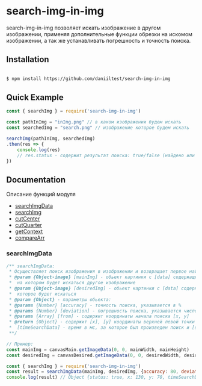 ﻿# search-img-in-img

search-img-in-img позволяет искать изображение в другом изображении, применяя дополнительные функции обрезки на искомом изображении, а так же устанавливать погрешность и точность поиска.

## Installation

```bash

$ npm install https://github.com/daniiltest/search-img-in-img
```

## Quick Example

```javascript
const { searchImg } = require('search-img-in-img')

const pathInImg = "inImg.png" // в каком изображении будем искать
const searchedImg = "search.png" // изображение которое будем искать

searchImg(pathInImg, searchedImg)
.then(res => {
	console.log(res)
	// res.status - содержит результат поиска: true/false (найдено или не найденно)
})
```
## Documentation

Описание функций модуля

* [searchImgData](#searchImgData)
* [searchImg](#searchImg)
* [cutCenter](#cutCenter)
* [cutQuarter](#cutQuarter)
* [getContext](#getContext)
* [compareArr](#compareArr)

### searchImgData

```js
/** searchImgData:
 * Осуществляет поиск изображения в изображении и возвращает первое найденное сходство
 * @param {Object-image} [mainImg] - обьект картинки с [data] содержащим массив цветов изображения
 * 	на котором будет искаться другое изображение
 * @param {Object-image} [desiredImg] - обьект картинки с [data] содержащим массив цветов изображения
 * 	которое будет искаться
 * @param {Object} - параметры обьекта:
 * @params {Number} [accuracy] - точность поиска, указывается в %
 * @params {Number} [deviation] - погрешность поиска, указывается число отклонения цвета
 * @params {Array} [from] - содержит координаты начала поиска [x, y]
 * @return {Object} - содержит [x], [y] координаты верхней левой точки найденного изображения
 * 	[timeSearchData] - время в мс, за которое был произведен поиск и [status] - успешность поиска {Boolean}
 **/

// Пример:
const mainImg = canvasMain.getImageData(0, 0, mainWidth, mainHeight)
const desiredImg = canvasDesired.getImageData(0, 0, desiredWidth, desiredHeight)

const { searchImg } = require('search-img-in-img')
const result = searchImgData(mainImg, desiredImg, {accuracy: 80, deviation: 30, from: [120, 50]})
console.log(result) // Object {status: true, x: 130, y: 70, timeSearchData: 438}
```
